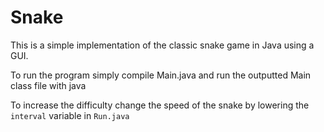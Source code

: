 # Snake 
This is a simple implementation of the classic snake game in Java using a GUI.

To run the program simply compile Main.java and run the outputted Main class file with java

To increase the difficulty change the speed of the snake by lowering the `interval` variable in `Run.java`
